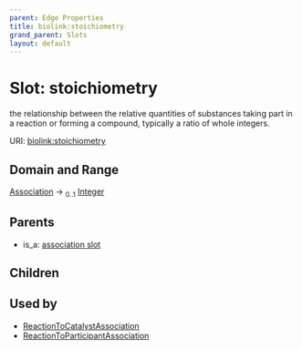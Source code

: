 ```yaml
---
parent: Edge Properties
title: biolink:stoichiometry
grand_parent: Slots
layout: default
---
```


# Slot: stoichiometry


the relationship between the relative quantities of substances taking part in a reaction or forming a compound, typically a ratio of whole integers.

URI: [biolink:stoichiometry](https://w3id.org/biolink/vocab/stoichiometry)

## Domain and Range

[Association](Association.md) ->  <sub>0..1</sub> [Integer](types/Integer.md)

## Parents

 *  is_a: [association slot](association_slot.md)

## Children


## Used by

 * [ReactionToCatalystAssociation](ReactionToCatalystAssociation.md)
 * [ReactionToParticipantAssociation](ReactionToParticipantAssociation.md)
